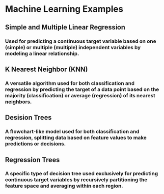 # Machine Learning Examples
## Simple and Multiple Linear Regression
### Used for predicting a continuous target variable based on one (simple) or multiple (multiple) independent variables by modeling a linear relationship.
## K Nearest Neighbor (KNN)
### A versatile algorithm used for both classification and regression by predicting the target of a data point based on the majority (classification) or average (regression) of its nearest neighbors.
## Desision Trees
### A flowchart-like model used for both classification and regression, splitting data based on feature values to make predictions or decisions.
## Regression Trees
### A specific type of decision tree used exclusively for predicting continuous target variables by recursively partitioning the feature space and averaging within each region.

